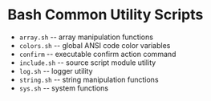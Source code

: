 # Bash Common Utility Scripts

- `array.sh` -- array manipulation functions
- `colors.sh` -- global ANSI code color variables
- `confirm` -- executable confirm action command
- `include.sh` -- source script module utility
- `log.sh` -- logger utility
- `string.sh` -- string manipulation functions
- `sys.sh` -- system functions
